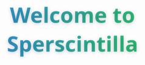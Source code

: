 <h1 align="center">Welcome to Sperscintilla</h1>
<!DOCTYPE html>
<html lang="zh-CN">
<head>
    <meta charset="UTF-8">
    <meta name="viewport" content="width=device-width, initial-scale=1.0">
    <title>黑曜石团队 - 为你实现一切愿望</title>
    <link rel="stylesheet" href="https://cdnjs.cloudflare.com/ajax/libs/font-awesome/6.4.0/css/all.min.css">
    <style>
        * {
            margin: 0;
            padding: 0;
            box-sizing: border-box;
            font-family: 'Segoe UI', Tahoma, Geneva, Verdana, sans-serif;
        }
        
        body {
            background: linear-gradient(135deg, #0a0a1a 0%, #1a1a2e 100%);
            color: #fff;
            min-height: 100vh;
            display: flex;
            flex-direction: column;
            align-items: center;
            justify-content: center;
            overflow-x: hidden;
            padding: 20px;
            position: relative;
        }
        
        .container {
            max-width: 1200px;
            width: 100%;
            z-index: 10;
        }
        
        header {
            text-align: center;
            padding: 40px 20px;
            position: relative;
        }
        
        .logo {
            font-size: 5rem;
            color: #3498db;
            margin-bottom: 20px;
            text-shadow: 0 0 15px rgba(52, 152, 219, 0.5);
            animation: pulse 2s infinite;
        }
        
        h1 {
            font-size: 3.5rem;
            margin-bottom: 20px;
            background: linear-gradient(to right, #3498db, #2ecc71);
            -webkit-background-clip: text;
            -webkit-text-fill-color: transparent;
            text-shadow: 0 2px 10px rgba(0, 0, 0, 0.2);
        }
        
        .tagline {
            font-size: 1.8rem;
            margin-bottom: 30px;
            color: #e0e0e0;
        }
        
        .welcome-text {
            background: rgba(0, 0, 0, 0.7);
            border-left: 5px solid #3498db;
            padding: 25px;
            font-size: 1.4rem;
            line-height: 1.6;
            margin: 30px auto;
            max-width: 800px;
            border-radius: 0 10px 10px 0;
            box-shadow: 0 5px 15px rgba(0, 0, 0, 0.5);
        }
        
        .contact-section {
            text-align: center;
            padding: 40px 20px;
            background: rgba(0, 0, 0, 0.6);
            border-radius: 15px;
            margin: 30px auto;
            max-width: 800px;
            box-shadow: 0 0 25px rgba(52, 152, 219, 0.3);
            border: 1px solid #3498db;
        }
        
        .contact-title {
            font-size: 2.2rem;
            margin-bottom: 25px;
            color: #3498db;
        }
        
        .contact-info {
            font-size: 1.8rem;
            margin: 20px 0;
            color: #e74c3c;
            text-shadow: 0 0 10px rgba(231, 76, 60, 0.3);
        }
        
        .contact-button {
            display: inline-block;
            background: linear-gradient(to right, #3498db, #2980b9);
            color: white;
            padding: 15px 40px;
            font-size: 1.4rem;
            text-decoration: none;
            border-radius: 50px;
            margin-top: 20px;
            transition: all 0.3s ease;
            box-shadow: 0 5px 15px rgba(0, 0, 0, 0.3);
            border: none;
            cursor: pointer;
        }
        
        .contact-button:hover {
            transform: translateY(-3px);
            box-shadow: 0 8px 20px rgba(0, 0, 0, 0.4);
            background: linear-gradient(to right, #2980b9, #3498db);
        }
        
        .features {
            display: flex;
            flex-wrap: wrap;
            justify-content: center;
            gap: 25px;
            margin: 50px 0;
        }
        
        .feature-card {
            background: rgba(0, 0, 0, 0.7);
            border-radius: 10px;
            padding: 25px;
            width: 300px;
            text-align: center;
            box-shadow: 0 5px 15px rgba(0, 0, 0, 0.3);
            transition: transform 0.3s ease;
            border-top: 3px solid #3498db;
        }
        
        .feature-card:hover {
            transform: translateY(-10px);
            box-shadow: 0 15px 25px rgba(0, 0, 0, 0.4);
        }
        
        .feature-icon {
            font-size: 3rem;
            color: #3498db;
            margin-bottom: 20px;
        }
        
        .feature-title {
            font-size: 1.5rem;
            margin-bottom: 15px;
            color: #e0e0e0;
        }
        
        .feature-desc {
            font-size: 1.1rem;
            color: #b0b0b0;
            line-height: 1.5;
        }
        
        footer {
            text-align: center;
            padding: 30px;
            margin-top: 50px;
            color: #777;
            font-size: 1.1rem;
            border-top: 1px solid #222;
            width: 100%;
        }
        
        .particles {
            position: absolute;
            top: 0;
            left: 0;
            width: 100%;
       
